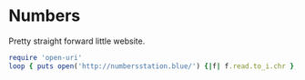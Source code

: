 # Numbers

Pretty straight forward little website.

```ruby
require 'open-uri'
loop { puts open('http://numbersstation.blue/') {|f| f.read.to_i.chr }; sleep 1 }
```

